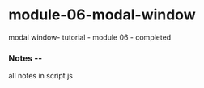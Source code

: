 # module-06-modal-window
modal window- tutorial - module 06 - completed

### Notes --

all notes in script.js
